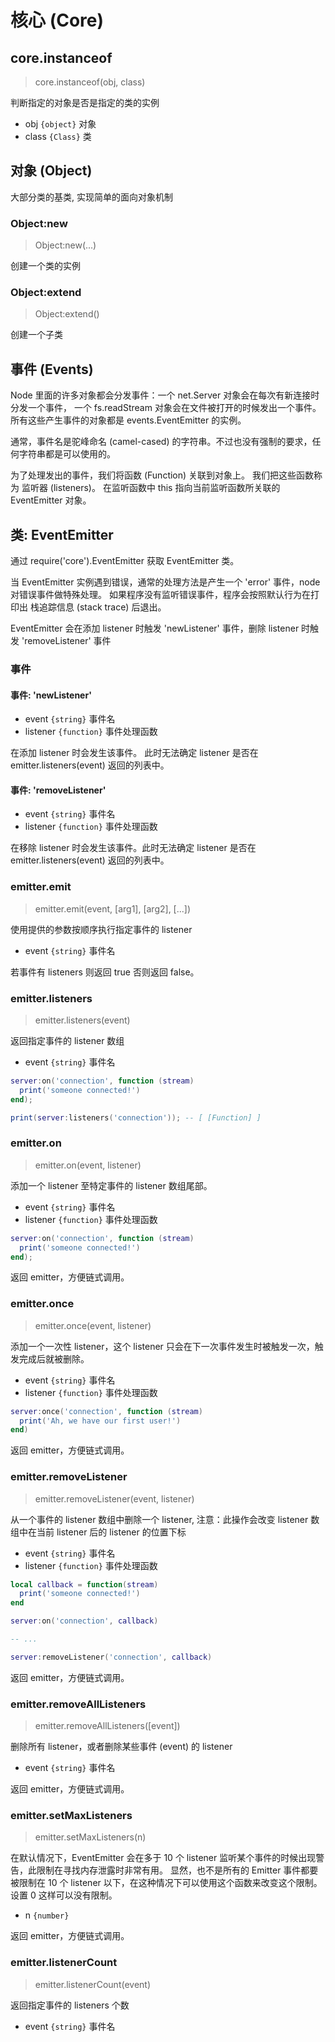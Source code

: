 # 核心 (Core)

## core.instanceof

> core.instanceof(obj, class)

判断指定的对象是否是指定的类的实例

- obj `{object}` 对象
- class `{Class}` 类


## 对象 (Object)

大部分类的基类, 实现简单的面向对象机制


### Object:new

> Object:new(...)

创建一个类的实例


### Object:extend

> Object:extend()

创建一个子类


## 事件 (Events)

Node 里面的许多对象都会分发事件：一个 net.Server 对象会在每次有新连接时分发一个事件， 一个 fs.readStream 对象会在文件被打开的时候发出一个事件。 所有这些产生事件的对象都是 events.EventEmitter 的实例。

通常，事件名是驼峰命名 (camel-cased) 的字符串。不过也没有强制的要求，任何字符串都是可以使用的。

为了处理发出的事件，我们将函数 (Function) 关联到对象上。 我们把这些函数称为 监听器 (listeners)。 在监听函数中 this 指向当前监听函数所关联的 EventEmitter 对象。

## 类: EventEmitter

通过 require('core').EventEmitter 获取 EventEmitter 类。

当 EventEmitter 实例遇到错误，通常的处理方法是产生一个 'error' 事件，node 对错误事件做特殊处理。 如果程序没有监听错误事件，程序会按照默认行为在打印出 栈追踪信息 (stack trace) 后退出。

EventEmitter 会在添加 listener 时触发 'newListener' 事件，删除 listener 时触发 'removeListener' 事件

### 事件

#### 事件: 'newListener'

- event `{string}` 事件名
- listener `{function}` 事件处理函数

在添加 listener 时会发生该事件。 此时无法确定 listener 是否在 emitter.listeners(event) 返回的列表中。

#### 事件: 'removeListener'

- event `{string}` 事件名
- listener `{function}` 事件处理函数

在移除 listener 时会发生该事件。此时无法确定 listener 是否在 emitter.listeners(event) 返回的列表中。

### emitter.emit

> emitter.emit(event, [arg1], [arg2], [...])

使用提供的参数按顺序执行指定事件的 listener

- event `{string}` 事件名

若事件有 listeners 则返回 true 否则返回 false。


### emitter.listeners

> emitter.listeners(event)

返回指定事件的 listener 数组

- event `{string}` 事件名

```lua
server:on('connection', function (stream) 
  print('someone connected!')
end);

print(server:listeners('connection')); -- [ [Function] ]
```


### emitter.on

> emitter.on(event, listener)

添加一个 listener 至特定事件的 listener 数组尾部。

- event `{string}` 事件名
- listener `{function}` 事件处理函数

```lua
server:on('connection', function (stream) 
  print('someone connected!')
end);
```

返回 emitter，方便链式调用。


### emitter.once

> emitter.once(event, listener)

添加一个一次性 listener，这个 listener 只会在下一次事件发生时被触发一次，触发完成后就被删除。

- event `{string}` 事件名
- listener `{function}` 事件处理函数

```lua
server:once('connection', function (stream) 
  print('Ah, we have our first user!')
end)
```

返回 emitter，方便链式调用。


### emitter.removeListener

> emitter.removeListener(event, listener)

从一个事件的 listener 数组中删除一个 listener, 注意：此操作会改变 listener 数组中在当前 listener 后的 listener 的位置下标

- event `{string}` 事件名
- listener `{function}` 事件处理函数

```lua
local callback = function(stream) 
  print('someone connected!')
end

server:on('connection', callback)

-- ...

server:removeListener('connection', callback)
```

返回 emitter，方便链式调用。


### emitter.removeAllListeners

> emitter.removeAllListeners([event])

删除所有 listener，或者删除某些事件 (event) 的 listener

- event `{string}` 事件名

返回 emitter，方便链式调用。


### emitter.setMaxListeners

> emitter.setMaxListeners(n)

在默认情况下，EventEmitter 会在多于 10 个 listener 监听某个事件的时候出现警告，此限制在寻找内存泄露时非常有用。 显然，也不是所有的 Emitter 事件都要被限制在 10 个 listener 以下，在这种情况下可以使用这个函数来改变这个限制。设置 0 这样可以没有限制。

- n `{number}` 
  
返回 emitter，方便链式调用。


### emitter.listenerCount

> emitter.listenerCount(event)

返回指定事件的 listeners 个数

- event `{string}` 事件名
